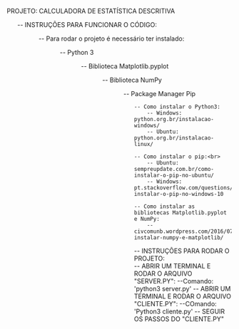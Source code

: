 PROJETO: CALCULADORA DE ESTATÍSTICA DESCRITIVA

<ul> -- INSTRUÇÕES PARA FUNCIONAR O CÓDIGO: <ul>
    <ol>-- Para rodar o projeto é necessário ter instalado: <ol>
        	<ol> -- Python 3 <ol> 
        	<ol> -- Biblioteca Matplotlib.pyplot <ol> 
        	<ol> -- Biblioteca NumPy <ol> 
        	<ol> -- Package Manager Pip <ol> 
    
    -- Como instalar o Python3:
        -- Windows: python.org.br/instalacao-windows/
        -- Ubuntu: python.org.br/instalacao-linux/
    
    -- Como instalar o pip:<br>
        -- Ubuntu: sempreupdate.com.br/como-instalar-o-pip-no-ubuntu/
        -- Windows: pt.stackoverflow.com/questions/239047/como-instalar-o-pip-no-windows-10

    -- Como instalar as bibliotecas Matplotlib.pyplot e NumPy:
        -- civcomunb.wordpress.com/2016/07/30/como-instalar-numpy-e-matplotlib/
    
-- INSTRUÇÕES PARA RODAR O PROJETO:<br>
    -- ABRIR UM TERMINAL E RODAR O ARQUIVO "SERVER.PY":
        --Comando: 'python3 server.py'
    -- ABRIR UM TERMINAL E RODAR O ARQUIVO "CLIENTE.PY":
        --COmando: 'Python3 cliente.py'
    -- SEGUIR OS PASSOS DO "CLIENTE.PY"
